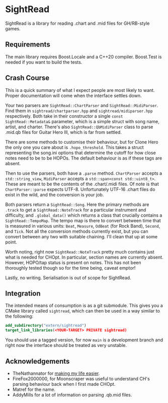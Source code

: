 # SightRead

SightRead is a library for reading .chart and .mid files for GH/RB-style games.

## Requirements

The main library requires Boost.Locale and a C++20 compiler. Boost.Test is
needed if you want to build the tests.

## Crash Course

This is a quick summary of what I expect people are most likely to want. Proper
documentation will come when the interface settles down.

Your two parsers are `SightRead::ChartParser` and `SightRead::MidiParser`. Find
them in `sightread/chartparser.hpp` and `sightread/midiparser.hpp` respectively.
Both take in their constructor a single `const SightRead::Metadata&` parameter,
which is a simple struct with song name, artist, and charter. There's also 
`SightRead::QbMidiParser` class to parse .mid.qb files for Guitar Hero III,
which is far from settled.

There are some methods to customise their behaviour, but for Clone Hero the only
one you care about is `.hopo_threshold`. This takes a struct representing the
song.ini options that determine the cutoff for how close notes need to be to be
HOPOs. The default behaviour is as if these tags are absent.

Then to use the parsers, both have a `.parse` method. `ChartParser` accepts a
`std::string_view`, `MidiParser` accepts a `std::span<const std::uint8_t>`.
These are meant to be the contents of the .chart/.midi files. Of note is that
`ChartParser::parse` expects UTF-8. Unfortunately UTF-16 .chart files do exist
in the wild, and the conversion is your job.

Both parsers return a `SightRead::Song`. Here the primary methods are `.track`
to get a `SightRead::NoteTrack` for a particular instrument and difficulty, and
`.global_data()` which returns a class that crucially contains a
`SightRead::TempoMap`. The tempo map is there to convert between time that is
measured in various units: `Beat`, `Measure`, `OdBeat` (for Rock Band),
`Second`, and `Tick`. Not all the conversion methods currently exist, but you
can convert between any two with suitable chaining. I'll clean that up at some
point.

Worth noting, right now `SightRead::NoteTrack` pretty much contains just what is
needed for CHOpt. In particular, section names are currently absent. However,
HOPO/tap status is present on notes. This has not been thoroughly tested though
so for the time being, caveat emptor!

Lastly, no writing. Serialisation is out of scope for SightRead.

## Integration

The intended means of consumption is as a git submodule. This gives you a CMake
library called `sightread`, which can then be used in a way similar to the
following:

```cmake
add_subdirectory("extern/sightread")
target_link_libraries(<YOUR-TARGET> PRIVATE sightread)
```

You should use a tagged version, for now `main` is a development branch and
right now the interface should be treated as very unstable.

## Acknowledgements

* TheNathannator for [making my life easier](https://github.com/TheNathannator/GuitarGame_ChartFormats).
* FireFox2000000, for Moonscraper was useful to understand CH's parsing
behaviour back when I first made CHOpt.
* Matref for the name.
* AddyMills for a lot of information on parsing .qb.mid files.

